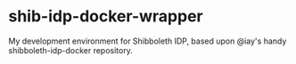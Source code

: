 # shib-idp-docker-wrapper

My development environment for Shibboleth IDP, based upon @iay's handy shibboleth-idp-docker repository. 